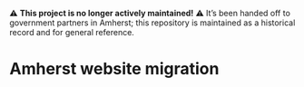 ⚠️ **This project is no longer actively maintained!** ⚠️ It’s been handed off to government partners in Amherst; this repository is maintained as a historical record and for general reference.


# Amherst website migration


